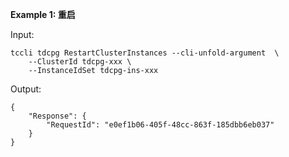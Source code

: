 **Example 1: 重启**



Input: 

```
tccli tdcpg RestartClusterInstances --cli-unfold-argument  \
    --ClusterId tdcpg-xxx \
    --InstanceIdSet tdcpg-ins-xxx
```

Output: 
```
{
    "Response": {
        "RequestId": "e0ef1b06-405f-48cc-863f-185dbb6eb037"
    }
}
```

